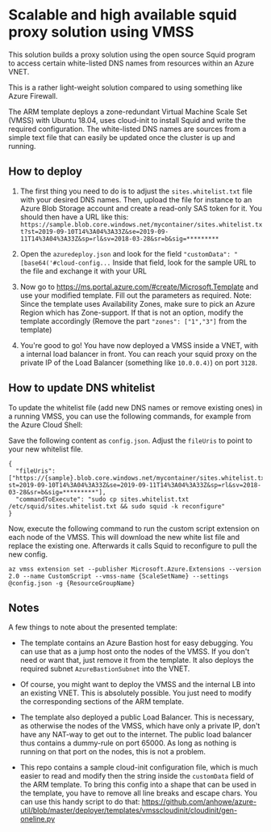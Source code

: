 # Scalable and high available squid proxy solution using VMSS

This solution builds a proxy solution using the open source Squid program to access certain white-listed DNS names from resources within an Azure VNET.

This is a rather light-weight solution compared to using something like Azure Firewall.

The ARM template deploys a zone-redundant Virtual Machine Scale Set (VMSS) with Ubuntu 18.04, uses cloud-init to install Squid and write the required configuration. The white-listed DNS names are sources from a simple text file that can easily be updated once the cluster is up and running.

## How to deploy

1) The first thing you need to do is to adjust the `sites.whitelist.txt` file with your desired DNS names. Then, upload the file for instance to an Azure Blob Storage account and create a read-only SAS token for it. You should then have a URL like this: `https://sample.blob.core.windows.net/mycontainer/sites.whitelist.txt?st=2019-09-10T14%3A04%3A33Z&se=2019-09-11T14%3A04%3A33Z&sp=rl&sv=2018-03-28&sr=b&sig=*********`

2) Open the `azuredeploy.json` and look for the field `"customData": "[base64('#cloud-config...`
Inside that field, look for the sample URL to the file and exchange it with your URL

3) Now go to https://ms.portal.azure.com/#create/Microsoft.Template and use your modified template. Fill out the parameters as required. Note: Since the template uses Availability Zones, make sure to pick an Azure Region which has Zone-support. If that is not an option, modify the template accordingly (Remove the part `"zones": ["1","3"]` from the template)

4) You're good to go! You have now deployed a VMSS inside a VNET, with a internal load balancer in front. You can reach your squid proxy on the private IP of the Load Balancer (something like `10.0.0.4)`) on port `3128`.


## How to update DNS whitelist

To update the whitelist file (add new DNS names or remove existing ones) in a running VMSS, you can use the following commands, for example from the Azure Cloud Shell:

Save the following content as `config.json`. Adjust the `fileUris` to point to your new whitelist file.

````
{
  "fileUris": ["https://{sample}.blob.core.windows.net/mycontainer/sites.whitelist.txt?st=2019-09-10T14%3A04%3A33Z&se=2019-09-11T14%3A04%3A33Z&sp=rl&sv=2018-03-28&sr=b&sig=*********"],
  "commandToExecute": "sudo cp sites.whitelist.txt /etc/squid/sites.whitelist.txt && sudo squid -k reconfigure"
}
````

Now, execute the following command to run the custom script extension on each node of the VMSS. This will download the new white list file and replace the existing one. Afterwards it calls Squid to reconfigure to pull the new config.

````
az vmss extension set --publisher Microsoft.Azure.Extensions --version 2.0 --name CustomScript --vmss-name {ScaleSetName} --settings @config.json -g {ResourceGroupName}
````

## Notes

A few things to note about the presented template:

- The template contains an Azure Bastion host for easy debugging. You can use that as a jump host onto the nodes of the VMSS. If you don't need or want that, just remove it from the template. It also deploys the required subnet `AzureBastionSubnet` into the VNET.

- Of course, you might want to deploy the VMSS and the internal LB into an existing VNET. This is absolutely possible. You just need to modify the corresponding sections of the ARM template.

- The template also deployed a public Load Balancer. This is necessary, as otherwise the nodes of the VMSS, which have only a private IP, don't have any NAT-way to get out to the internet. The public load balancer thus contains a dummy-rule on port 65000. As long as nothing is running on that port on the nodes, this is not a problem.

- This repo contains a sample cloud-init configuration file, which is much easier to read and modify then the string inside the `customData` field of the ARM template. To bring this config into a shape that can be used in the template, you have to remove all line breaks and escape chars. You can use this handy script to do that: https://github.com/anhowe/azure-util/blob/master/deployer/templates/vmsscloudinit/cloudinit/gen-oneline.py